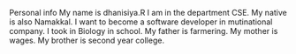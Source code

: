 Personal info My name is dhanisiya.R I am in the department CSE.
My native is also Namakkal.
I want to become a software developer in mutinational company.
I took in Biology in school.
My father is farmering.
My mother is wages.
My brother is second year college.
